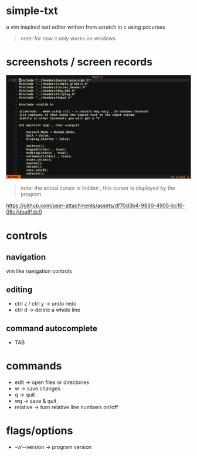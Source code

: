 # simple-txt
a vim inspired text editor written from scratch in c using pdcurses

>note: for now it only works on windows

# screenshots / screen records
![screenshot1](https://github.com/abdelrahman1215/simple-txt/blob/main/demos/Screenshot%20(7).png)

>note: the actual cursor is hidden , this cursor is displayed by the program

https://github.com/user-attachments/assets/df70d3b4-9830-4905-bc10-08c7dba91dc0

# controls
## navigation
vim like navigation controls
## editing
* ctrl z / ctrl y -> undo redo
* ctrl d -> delete a whole line

## command autocomplete
* TAB

# commands
* edit -> open files or directories
* w -> save changes
* q -> quit
* wq -> save & quit
* relative -> turn relative line numbers on/off

# flags/options
* -v/--version -> program version
